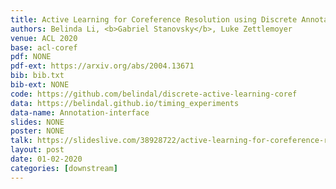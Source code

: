 ```yaml
---
title: Active Learning for Coreference Resolution using Discrete Annotation
authors: Belinda Li, <b>Gabriel Stanovsky</b>, Luke Zettlemoyer
venue: ACL 2020
base: acl-coref
pdf: NONE
pdf-ext: https://arxiv.org/abs/2004.13671
bib: bib.txt
bib-ext: NONE
code: https://github.com/belindal/discrete-active-learning-coref
data: https://belindal.github.io/timing_experiments
data-name: Annotation-interface
slides: NONE
poster: NONE
talk: https://slideslive.com/38928722/active-learning-for-coreference-resolution-using-discrete-selection
layout: post
date: 01-02-2020
categories: [downstream]
---
```

